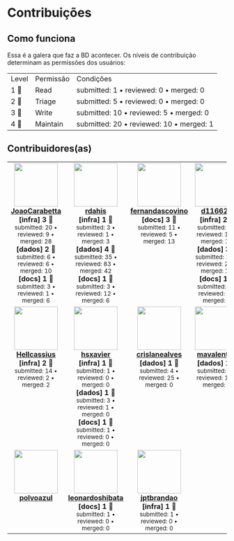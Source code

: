 <h1>Contribuições</h1>    <h2>Como funciona</h2>    Essa é a galera que faz a BD acontecer. Os níveis de contribuição determinam as permissões dos usuários:    <table>    <b><tr><td>Level<td>Permissão<td>Condições</b></tr>            <tr><td>1 🐣        <td>Read        <td>submitted: 1 • reviewed: 0 • merged: 0</tr>                <tr><td>2 🐤        <td>Triage        <td>submitted: 5 • reviewed: 0 • merged: 0</tr>                <tr><td>3 🐔        <td>Write        <td>submitted: 10 • reviewed: 5 • merged: 0</tr>                <tr><td>4 🦚        <td>Maintain        <td>submitted: 20 • reviewed: 10 • merged: 1</tr>            </table>    <h2>Contribuidores(as)</h2>    <table>    <tr style="vertical-align:top">        <td align="center" style="vertical-align:top">            <a href="https://api.github.com/users/JoaoCarabetta">                <img src="https://avatars.githubusercontent.com/u/19963732?v=4" width="100px;" alt=""/>                <br /><b>JoaoCarabetta</b>            </a>            <br /><b>[infra] 3 🐔</b>            <small><br />submitted: 20 • reviewed: 9 • merged: 28</small><br /><b>[dados] 2 🐤</b>            <small><br />submitted: 6 • reviewed: 6 • merged: 10</small><br /><b>[docs] 1 🐣</b>            <small><br />submitted: 3 • reviewed: 1 • merged: 6</small>        </td>                <td align="center" style="vertical-align:top">            <a href="https://api.github.com/users/rdahis">                <img src="https://avatars.githubusercontent.com/u/6617207?v=4" width="100px;" alt=""/>                <br /><b>rdahis</b>            </a>            <br /><b>[infra] 1 🐣</b>            <small><br />submitted: 3 • reviewed: 1 • merged: 3</small><br /><b>[dados] 4 🦚</b>            <small><br />submitted: 35 • reviewed: 83 • merged: 42</small><br /><b>[docs] 1 🐣</b>            <small><br />submitted: 3 • reviewed: 12 • merged: 6</small>        </td>                <td align="center" style="vertical-align:top">            <a href="https://api.github.com/users/fernandascovino">                <img src="https://avatars.githubusercontent.com/u/20743819?v=4" width="100px;" alt=""/>                <br /><b>fernandascovino</b>            </a>            <br /><b>[docs] 3 🐔</b>            <small><br />submitted: 11 • reviewed: 5 • merged: 13</small>        </td>                <td align="center" style="vertical-align:top">            <a href="https://api.github.com/users/d116626">                <img src="https://avatars.githubusercontent.com/u/8954716?v=4" width="100px;" alt=""/>                <br /><b>d116626</b>            </a>            <br /><b>[infra] 2 🐤</b>            <small><br />submitted: 8 • reviewed: 15 • merged: 14</small><br /><b>[dados] 3 🐔</b>            <small><br />submitted: 13 • reviewed: 24 • merged: 12</small><br /><b>[docs] 1 🐣</b>            <small><br />submitted: 1 • reviewed: 0 • merged: 3</small>        </td>                <td align="center" style="vertical-align:top">            <a href="https://api.github.com/users/allcontributors[bot]">                <img src="https://avatars.githubusercontent.com/in/23186?v=4" width="100px;" alt=""/>                <br /><b>allcontributors[bot]</b>            </a>            <br /><b>[docs] 2 🐤</b>            <small><br />submitted: 8 • reviewed: 0 • merged: 0</small>        </td>        </tr><tr style="vertical-align:top">        <td align="center" style="vertical-align:top">            <a href="https://api.github.com/users/Hellcassius">                <img src="https://avatars.githubusercontent.com/u/77297729?v=4" width="100px;" alt=""/>                <br /><b>Hellcassius</b>            </a>            <br /><b>[infra] 2 🐤</b>            <small><br />submitted: 14 • reviewed: 2 • merged: 2</small>        </td>                <td align="center" style="vertical-align:top">            <a href="https://api.github.com/users/hsxavier">                <img src="https://avatars.githubusercontent.com/u/8449992?v=4" width="100px;" alt=""/>                <br /><b>hsxavier</b>            </a>            <br /><b>[infra] 1 🐣</b>            <small><br />submitted: 1 • reviewed: 0 • merged: 0</small><br /><b>[dados] 1 🐣</b>            <small><br />submitted: 3 • reviewed: 1 • merged: 0</small><br /><b>[docs] 1 🐣</b>            <small><br />submitted: 1 • reviewed: 0 • merged: 0</small>        </td>                <td align="center" style="vertical-align:top">            <a href="https://api.github.com/users/crislanealves">                <img src="https://avatars.githubusercontent.com/u/58278652?v=4" width="100px;" alt=""/>                <br /><b>crislanealves</b>            </a>            <br /><b>[dados] 1 🐣</b>            <small><br />submitted: 4 • reviewed: 25 • merged: 0</small>        </td>                <td align="center" style="vertical-align:top">            <a href="https://api.github.com/users/mavalentim">                <img src="https://avatars.githubusercontent.com/u/75315649?v=4" width="100px;" alt=""/>                <br /><b>mavalentim</b>            </a>            <br /><b>[dados] 1 🐣</b>            <small><br />submitted: 2 • reviewed: 11 • merged: 0</small>        </td>                <td align="center" style="vertical-align:top">            <a href="https://api.github.com/users/Hevilyn">                <img src="https://avatars.githubusercontent.com/u/77412631?v=4" width="100px;" alt=""/>                <br /><b>Hevilyn</b>            </a>            <br /><b>[dados] 1 🐣</b>            <small><br />submitted: 2 • reviewed: 0 • merged: 0</small>        </td>        </tr><tr style="vertical-align:top">        <td align="center" style="vertical-align:top">            <a href="https://api.github.com/users/polvoazul">                <img src="https://avatars.githubusercontent.com/u/1513181?v=4" width="100px;" alt=""/>                <br /><b>polvoazul</b>            </a>                    </td>                <td align="center" style="vertical-align:top">            <a href="https://api.github.com/users/leonardoshibata">                <img src="https://avatars.githubusercontent.com/u/9448016?v=4" width="100px;" alt=""/>                <br /><b>leonardoshibata</b>            </a>            <br /><b>[docs] 1 🐣</b>            <small><br />submitted: 1 • reviewed: 0 • merged: 0</small>        </td>                <td align="center" style="vertical-align:top">            <a href="https://api.github.com/users/jptbrandao">                <img src="https://avatars.githubusercontent.com/u/10675620?v=4" width="100px;" alt=""/>                <br /><b>jptbrandao</b>            </a>            <br /><b>[infra] 1 🐣</b>            <small><br />submitted: 1 • reviewed: 0 • merged: 0</small>        </td>        </tr>    </table>    <br>    